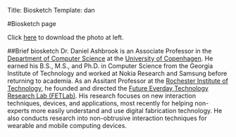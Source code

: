 Title: Biosketch
Template: dan

#Biosketch page

Click [here](images/ashbrook-headshot.jpg) to download the photo at
left.

##Brief biosketch
Dr. Daniel Ashbrook is an Associate Professor in the [Department of
Computer Science](http://di.ku.dk) at the [University of
Copenhagen](https://ku.dk). He earned his B.S., M.S., and Ph.D. in
Computer Science from the Georgia Institute of Technology and worked
at Nokia Research and Samsung before returning to academia. As an
Assitant Professor at the [Rochester Institute of
Technology](https://rit.edu), he founded
and directed the [Future Everday Technology Research Lab
(FETLab)](http://fetlab.io). His research focuses on new
interaction techniques, devices, and applications, most recently for
helping non-experts more easily understand and use digital fabrication
technology. He also conducts research into non-obtrusive interaction
techniques for wearable and mobile computing devices.
